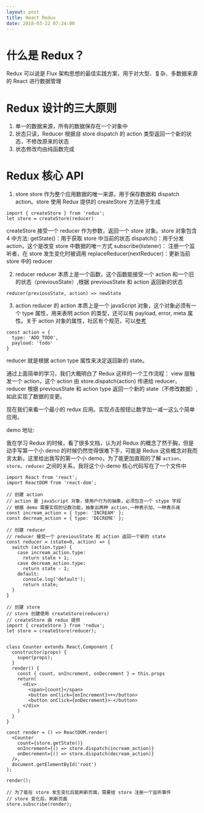 ```yaml
---
layout: post
title: React Redux
date: 2018-03-22 07:24:00
---
```


# 什么是 Redux？
Redux 可以说是 Flux 架构思想的最佳实践方案，用于对大型、复杂、多数据来源的 React 进行数据管理

# Redux 设计的三大原则
1. 单一的数据来源，所有的数据保存在一个对象中
2. 状态只读，Reducer 根据自 store dispatch 的 action 类型返回一个新的状态，不修改原来的状态
3. 状态修改均由纯函数完成

# Redux 核心 API
1. store
store 作为整个应用数据的唯一来源，用于保存数据和 dispatch action。store 使用 Redux 提供的 createStore 方法用于生成
```
import { createStore } from 'redux';
let store = createStore(reducer)
```
createStore 接受一个 reducer 作为参数，返回一个 store 对象。store 对象包含 4 中方法:
getState()：用于获取 store 中当前的状态
dispatch()：用于分发 action，这个是改变 store 中数据的唯一方式
subscribe(listener)： 注册一个监听者，在 store 发生变化时被调用
replaceReducer(nextReducer)：更新当前 store 中的 reducer

2. reducer
reducer 本质上是一个函数，这个函数能接受一个 action 和一个旧的状态（previousState）,根据 previousState 和 action 返回新的状态
```
reducer(previousState, action) => newState
```

3. action
reducer 的 action 本质上是一个 javaScript 对象，这个对象必须有一个 type 属性，用来表明 action 的类型，还可以有 payload, error, meta 属性。关于 action 对象的属性，社区有个规范，可以[参考](https://github.com/redux-utilities/flux-standard-action)
```
const action = {
  type: 'ADD_TODO',
  payload: 'todo'
}
```
reducer 就是根据 action type 属性来决定返回新的 state。

通过上面简单的学习，我们大概明白了 Redux 这样的一个工作流程：
view 层触发一个 action，这个 action 由 store.dispatch(action) 传递给 reducer，reducer 根据 previousState 和 action type 返回一个新的 state（不修改数据）, 如此实现了数据的变更。

现在我们来看一个最小的 redux 应用。实现点击按钮让数字加一减一这么个简单应用。

demo 地址: []()

我在学习 Redux 的时候，看了很多文档，认为对 Redux 的概念了然于胸，但是动手写第一个小 demo 的时候仍然觉得很难下手，可能是 Redux 这些概念对我而言太新。这里给出我写的第一个小 demo，为了能更加直观的了解 ```action```、```store```、```reducer``` 之间的关系，我将这个小 demo 核心代码写在了一个文件中

```
import React from 'react';
import ReactDOM from 'react-dom';

// 创建 action
// action 是 javaScript 对象，使用户行为的抽象，必须包含一个 stype 字段
// 根据 demo 需要实现的记数功能，抽象出两种 action,一种表示加，一种表示减
const incream_action = { type: 'INCREAM' };
const decream_action = { type: 'DECREME' };

// 创建 reducer
// reducer 接受一个 previousState 和 action 返回一个新的 state
const reducer = (state=0, action) => {
  switch (action.type) {
    case incream_action.type:
      return state + 1;
    case decream_action.type:
      return state - 1;
    default:
      console.log('default');
      return state;
  }
}

// 创建 store
// store 创建使用 createStore(reducers)
// createStore 由 redux 提供
import { createStore } from 'redux';
let store = createStore(reducer);


class Counter extends React.Component {
  constructor(props) {
    super(props);
  }
  render() {
    const { count, onIncrement, onDecrement } = this.props
    return(
      <div>
        <span>{count}</span>
        <button onClick={onIncrement}>+</button>
        <button onClick={onDecrement}>-</button>
      </div>
    )
  }
}

const render = () => ReactDOM.render(
  <Counter
    count={store.getState()}
    onIncrement={() => store.dispatch(incream_action)}
    onDecrement={() => store.dispatch(decream_action)}
  />,
  document.getElementById('root')
);

render();

// 为了能在 store 发生变化后能刷新页面，需要给 store 注册一个监听事件
// store 变化后，刷新页面
store.subscribe(render);

```
